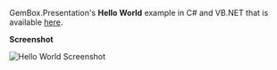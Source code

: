 GemBox.Presentation's **Hello World** example in C# and VB.NET that is available [here](https://www.gemboxsoftware.com/presentation/examples/c-sharp-vb-net-powerpoint-library/101).

**Screenshot**

![Hello World Screenshot](https://www.gemboxsoftware.com/Presentation/Examples/Content/HelloWorld/HelloWorld/HelloWorld.png)